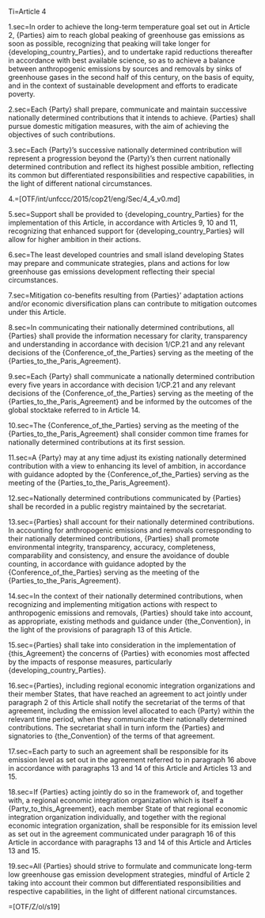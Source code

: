 Ti=Article 4

1.sec=In order to achieve the long-term temperature goal set out in Article 2, {Parties} aim to reach global peaking of greenhouse gas emissions as soon as possible, recognizing that peaking will take longer for {developing_country_Parties}, and to undertake rapid reductions thereafter in accordance with best available science, so as to achieve a balance between anthropogenic emissions by sources and removals by sinks of greenhouse gases in the second half of this century, on the basis of equity, and in the context of sustainable development and efforts to eradicate poverty.

2.sec=Each {Party} shall prepare, communicate and maintain successive nationally determined contributions that it intends to achieve. {Parties} shall pursue domestic mitigation measures, with the aim of achieving the objectives of such contributions.

3.sec=Each {Party}’s successive nationally determined contribution will represent a progression beyond the {Party}’s then current nationally determined contribution and reflect its highest possible ambition, reflecting its common but differentiated responsibilities and respective capabilities, in the light of different national circumstances.

4.=[OTF/int/unfccc/2015/cop21/eng/Sec/4_4_v0.md]

5.sec=Support shall be provided to {developing_country_Parties} for the implementation of this Article, in accordance with Articles 9, 10 and 11, recognizing that enhanced support for {developing_country_Parties} will allow for higher ambition in their actions. 

6.sec=The least developed countries and small island developing States may prepare and communicate strategies, plans and actions for low greenhouse gas emissions development reflecting their special circumstances.

7.sec=Mitigation co-benefits resulting from {Parties}’ adaptation actions and/or economic diversification plans can contribute to mitigation outcomes under this Article.

8.sec=In communicating their nationally determined contributions, all {Parties} shall provide the information necessary for clarity, transparency and understanding in accordance with decision 1/CP.21 and any relevant decisions of the {Conference_of_the_Parties} serving as the meeting of the {Parties_to_the_Paris_Agreement}.

9.sec=Each {Party} shall communicate a nationally determined contribution every five years in accordance with decision 1/CP.21 and any relevant decisions of the {Conference_of_the_Parties} serving as the meeting of the {Parties_to_the_Paris_Agreement} and be informed by the outcomes of the global stocktake referred to in Article 14.

10.sec=The {Conference_of_the_Parties} serving as the meeting of the {Parties_to_the_Paris_Agreement} shall consider common time frames for nationally determined contributions at its first session.

11.sec=A {Party} may at any time adjust its existing nationally determined contribution with a view to enhancing its level of ambition, in accordance with guidance adopted by the {Conference_of_the_Parties} serving as the meeting of the {Parties_to_the_Paris_Agreement}.

12.sec=Nationally determined contributions communicated by {Parties} shall be recorded in a public registry maintained by the secretariat.

13.sec={Parties} shall account for their nationally determined contributions. In accounting for anthropogenic emissions and removals corresponding to their nationally determined contributions, {Parties} shall promote environmental integrity, transparency, accuracy, completeness, comparability and consistency, and ensure the avoidance of double counting, in accordance with guidance adopted by the {Conference_of_the_Parties} serving as the meeting of the {Parties_to_the_Paris_Agreement}.

14.sec=In the context of their nationally determined contributions, when recognizing and implementing mitigation actions with respect to anthropogenic emissions and removals, {Parties} should take into account, as appropriate, existing methods and guidance under {the_Convention}, in the light of the provisions of paragraph 13 of this Article.

15.sec={Parties} shall take into consideration in the implementation of {this_Agreement} the concerns of {Parties} with economies most affected by the impacts of response measures, particularly {developing_country_Parties}.

16.sec={Parties}, including regional economic integration organizations and their member States, that have reached an agreement to act jointly under paragraph 2 of this Article shall notify the secretariat of the terms of that agreement, including the emission level allocated to each {Party} within the relevant time period, when they communicate their nationally determined contributions. The secretariat shall in turn inform the {Parties} and signatories to {the_Convention} of the terms of that agreement.

17.sec=Each party to such an agreement shall be responsible for its emission level as set out in the agreement referred to in paragraph 16 above in accordance with paragraphs 13 and 14 of this Article and Articles 13 and 15.

18.sec=If {Parties} acting jointly do so in the framework of, and together with, a regional economic integration organization which is itself a {Party_to_this_Agreement}, each member State of that regional economic integration organization individually, and together with the regional economic integration organization, shall be responsible for its emission level as set out in the agreement communicated under paragraph 16 of this Article in accordance with paragraphs 13 and 14 of this Article and Articles 13 and 15.

19.sec=All {Parties} should strive to formulate and communicate long-term low greenhouse gas emission development strategies, mindful of Article 2 taking into account their common but differentiated responsibilities and respective capabilities, in the light of different national circumstances.

=[OTF/Z/ol/s19]
